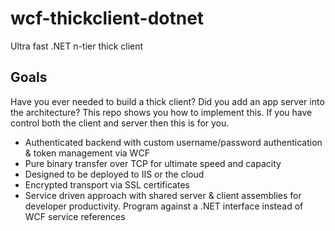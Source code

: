 # wcf-thickclient-dotnet
Ultra fast .NET n-tier thick client

## Goals
Have you ever needed to build a thick client? Did you add an app server into the architecture? This repo shows you how to implement this. If you have control both the client and server then this is for you.

- Authenticated backend with custom username/password authentication & token management via WCF
- Pure binary transfer over TCP for ultimate speed and capacity
- Designed to be deployed to IIS or the cloud
- Encrypted transport via SSL certificates
- Service driven approach with shared server & client assemblies for developer productivity. Program against a .NET interface instead of WCF service references
